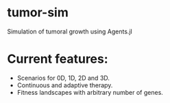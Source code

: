 # <b>tumor-sim</b> </br>
Simulation of tumoral growth using Agents.jl </br>

# Current features:
* Scenarios for 0D, 1D, 2D and 3D.
* Continuous and adaptive therapy.
* Fitness landscapes with arbitrary number of genes.